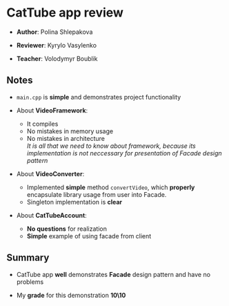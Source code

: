 # CatTube app review

- **Author**: Polina Shlepakova

- **Reviewer**: Kyrylo Vasylenko

- **Teacher**: Volodymyr Boublik

## Notes

- `main.cpp` is **simple** and demonstrates project functionality

- About **VideoFramework**:
  - It compiles
  - No mistakes in memory usage
  - No mistakes in architecture\
_It is all that we need to know about framework, because its implementation is not neccessary for presentation of Facade design pattern_

- About **VideoConverter**:
  - Implemented **simple** method `convertVideo`, which **properly** encapsulate library usage from user into Facade.
  - Singleton implementation is **clear**

- About **CatTubeAccount**:
  - **No questions** for realization
  - **Simple** example of using facade from client

## Summary

- CatTube app **well** demonstrates **Facade** design pattern and have no problems

- My **grade** for this demonstration **10\10**